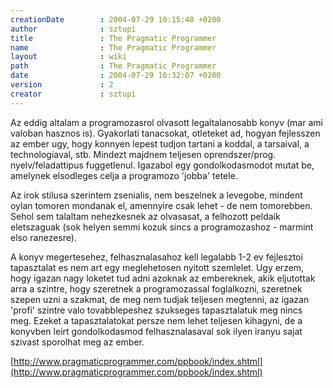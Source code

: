 ```yaml
---
creationDate        : 2004-07-29 10:15:40 +0200 
author              : sztupi 
title               : The Pragmatic Programmer 
name                : The Pragmatic Programmer 
layout              : wiki 
path                : The Pragmatic Programmer 
date                : 2004-07-29 10:32:07 +0200 
version             : 2 
creator             : sztupi 
---
```

Az eddig altalam a programozasrol olvasott legaltalanosabb konyv (mar ami valoban hasznos is). Gyakorlati tanacsokat, otleteket ad, hogyan fejlesszen az ember ugy, hogy konnyen lepest tudjon tartani a koddal, a tarsaival, a technologiaval, stb. Mindezt majdnem teljesen oprendszer/prog. nyelv/feladattipus fuggetlenul. Igazabol egy gondolkodasmodot mutat be, amelynek elsodleges celja a programozo 'jobba' tetele. 

Az irok stilusa szerintem zsenialis, nem beszelnek a levegobe, mindent oylan tomoren mondanak el, amennyire csak lehet - de nem tomorebben. Sehol sem talaltam nehezkesnek az olvasasat, a felhozott peldaik eletszaguak (sok helyen semmi kozuk sincs a programozashoz - marmint elso ranezesre). 

A konyv megertesehez, felhasznalasahoz kell legalabb 1-2 ev fejlesztoi tapasztalat es nem art egy meglehetosen nyitott szemlelet. Ugy erzem, hogy igazan nagy loketet tud adni azoknak az embereknek, akik eljutottak arra a szintre, hogy szeretnek a programozassal foglalkozni, szeretnek szepen uzni a szakmat, de meg nem tudjak teljesen megtenni, az igazan 'profi' szintre valo tovabblepeshez szukseges tapasztalatuk meg nincs meg. Ezeket a tapasztalatokat persze nem lehet teljesen kihagyni, de a konyvben leirt gondolkodasmod felhasznalasaval sok ilyen iranyu sajat szivast sporolhat meg az ember.

[http://www.pragmaticprogrammer.com/ppbook/index.shtml](http://www.pragmaticprogrammer.com/ppbook/index.shtml)
